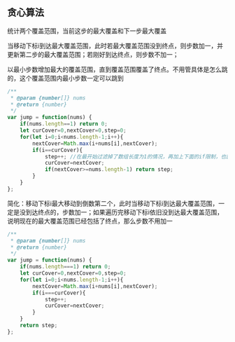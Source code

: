 ## 贪心算法

统计两个覆盖范围，当前这步的最大覆盖和下一步最大覆盖

当移动下标i到达最大覆盖范围，此时若最大覆盖范围没到终点，则步数加一，并更新第二步的最大覆盖范围；若刚好到达终点，则步数不加一；

以最小步数增加最大的覆盖范围，直到覆盖范围覆盖了终点。不用管具体是怎么跳的，这个覆盖范围内最小步数一定可以跳到

```javascript
/**
 * @param {number[]} nums
 * @return {number}
 */
var jump = function(nums) {
    if(nums.length==1) return 0;
    let curCover=0,nextCover=0,step=0;
    for(let i=0;i<nums.length-1;i++){
        nextCover=Math.max(i+nums[i],nextCover);
        if(i==curCover){
            step++; //在最开始过滤掉了数组长度为1的情况，再加上下面的if限制，也就是说进入循环的都是当前最大覆盖范围没到终点的，所以当下标到达最大覆盖范围时，一定会有下一步
            curCover=nextCover;
            if(nextCover>=nums.length-1) return step;
        }
    }
};
```

简化：移动下标i最大移动到倒数第二个，此时当移动下标i到达最大覆盖范围，一定是没到达终点的，步数加一；如果遍历完移动下标i依旧没到达最大覆盖范围，说明现在的最大覆盖范围已经包括了终点，那么步数不用加一

```javascript
/**
 * @param {number[]} nums
 * @return {number}
 */
var jump = function(nums) {
    if(nums.length===1) return 0;
    let curCover=0,nextCover=0,step=0;
    for(let i=0;i<nums.length-1;i++){
        nextCover=Math.max(i+nums[i],nextCover);
        if(i===curCover){
            step++;
            curCover=nextCover;
        }
    }
    return step;
};
```